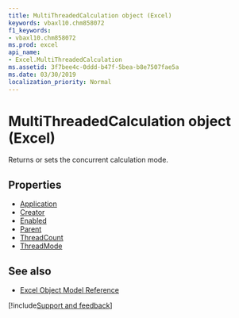 ```yaml
---
title: MultiThreadedCalculation object (Excel)
keywords: vbaxl10.chm858072
f1_keywords:
- vbaxl10.chm858072
ms.prod: excel
api_name:
- Excel.MultiThreadedCalculation
ms.assetid: 3f7bee4c-0ddd-b47f-5bea-b8e7507fae5a
ms.date: 03/30/2019
localization_priority: Normal
---
```



# MultiThreadedCalculation object (Excel)

Returns or sets the concurrent calculation mode.


## Properties

- [Application](Excel.MultiThreadedCalculation.Application.md)
- [Creator](Excel.MultiThreadedCalculation.Creator.md)
- [Enabled](Excel.MultiThreadedCalculation.Enabled.md)
- [Parent](Excel.MultiThreadedCalculation.Parent.md)
- [ThreadCount](Excel.MultiThreadedCalculation.ThreadCount.md)
- [ThreadMode](Excel.MultiThreadedCalculation.ThreadMode.md)

## See also

- [Excel Object Model Reference](overview/Excel/object-model.md)

[!include[Support and feedback](~/includes/feedback-boilerplate.md)]